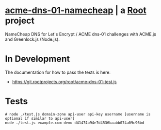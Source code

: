 # [acme-dns-01-namecheap](https://git.rootprojects.org/root/acme-dns-01-namecheap) | a [Root](https://rootrpojects.org) project

NameCheap DNS for Let's Encrypt / ACME dns-01 challenges with ACME.js and Greenlock.js (Node.js).


# In Development
The documentation for how to pass the tests is here:

* https://git.rootprojects.org/root/acme-dns-01-test.js
# Tests

```
# node ./test.js domain-zone api-user api-key username [username is optional if similar to api-user]
node ./test.js example.com demo d41474b94e7d4536baabb074a09c96bd
```
